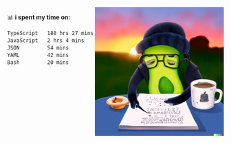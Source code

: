   <a href="https://labs.openai.com/s/SDpMzMDOjceb9FnPC9VOoBlW">
    <img align="right" alt="png" src="https://raw.githubusercontent.com/raghavan/raghavan/main/dalle_avocado.png" width="300" />
  </a>

📊 **i spent my time on:**
<!--START_SECTION:waka-->

```txt
TypeScript   188 hrs 27 mins ████████████████████████▒   97.37 %
JavaScript   2 hrs 4 mins    ▒░░░░░░░░░░░░░░░░░░░░░░░░   01.07 %
JSON         54 mins         ░░░░░░░░░░░░░░░░░░░░░░░░░   00.47 %
YAML         42 mins         ░░░░░░░░░░░░░░░░░░░░░░░░░   00.37 %
Bash         20 mins         ░░░░░░░░░░░░░░░░░░░░░░░░░   00.18 %
```

<!--END_SECTION:waka-->


